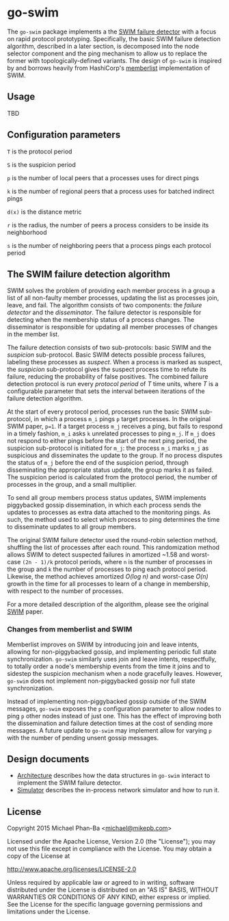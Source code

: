 # go-swim

The `go-swim` package implements a the [SWIM failure detector][swim] with a focus on rapid protocol prototyping. Specifically, the basic SWIM failure detection algorithm, described in a later section, is decomposed into the node selector component and the ping mechanism to allow us to replace the former with topologically-defined variants. The design of `go-swim` is inspired by and borrows heavily from HashiCorp's [memberlist][] implementation of SWIM.


## Usage

TBD


## Configuration parameters

`T` is the protocol period

`S` is the suspicion period

`p` is the number of local peers that a processes uses for direct pings

`k` is the number of regional peers that a process uses for batched indirect pings

`d(x)` is the distance metric

`r` is the radius, the number of peers a process considers to be inside its neighborhood

`s` is the number of neighboring peers that a process pings each protocol period


## The SWIM failure detection algorithm

SWIM solves the problem of providing each member process in a group a list of all non-faulty member processes, updating the list as processes join, leave, and fail. The algorithm consists of two components: the *failure detector* and the *disseminator*. The failure detector is responsible for detecting when the membership status of a process changes. The disseminator is responsible for updating all member processes of changes in the member list.

The failure detection consists of two sub-protocols: basic SWIM and the _suspicion_ sub-protocol. Basic SWIM detects possible process failures, labeling these processes as _suspect_. When a process is marked as suspect, the _suspicion_ sub-protocol gives the suspect process time to refute its failure, reducing the probability of false positives. The combined failure detection protocol is run every _protocol period_ of _T_ time units, where _T_ is a configurable parameter that sets the interval between iterations of the failure detection algorithm.

At the start of every protocol period, processes run the basic SWIM sub-protocol, in which a process `m_i` pings `p` target processes. In the original SWIM paper, `p=1`. If a target process `m_j` receives a ping, but fails to respond in a timely fashion, `m_i` asks `k` unrelated processes to ping `m_j`. If `m_j` does not respond to either pings before the start of the next ping period, the suspicion sub-protocol is initiated for `m_j`: the process `m_i` marks `m_j` as suspicious and disseminates the update to the group. If no process disputes the status of `m_j` before the end of the suspicion period, through disseminating the appropriate status update, the group marks it as failed. The suspicion period is calculated from the protocol period, the number of processes in the group, and a small multiplier.

To send all group members process status updates, SWIM implements piggybacked gossip dissemination, in which each process sends the updates to processes as extra data attached to the monitoring pings. As such, the method used to select which process to ping determines the time to disseminate updates to all group members.

The original SWIM failure detector used the round-robin selection method, shuffling the list of processes after each round. This randomization method allows SWIM to detect suspected failures in amortized ~1.58 and worst-case `(2n - 1)/k` protocol periods, where `n` is the number of processes in the group and `k` the number of processes to ping each protocol period. Likewise, the method achieves amortized _O(log n)_ and worst-case _O(n)_ growth in the time for all processes to learn of a change in membership, with respect to the number of processes.

For a more detailed description of the algorithm, please see the original [SWIM][swim] paper.


### Changes from memberlist and SWIM

Memberlist improves on SWIM by introducing join and leave intents, allowing for non-piggybacked gossip, and implementing periodic full state synchronization. `go-swim` similarly uses join and leave intents, respectfully, to totally order a node's membership events from the time it joins and to sidestep the suspicion mechanism when a node gracefully leaves. However, `go-swim` does not implement non-piggybacked gossip nor full state synchronization.

Instead of implementing non-piggybacked gossip outside of the SWIM messages, `go-swim` exposes the `p` configuration parameter to allow nodes to ping `p` other nodes instead of just one. This has the effect of improving both the dissemination and failure detection times at the cost of sending more messages. A future update to `go-swim` may implement allow for varying `p` with the number of pending unsent gossip messages.


## Design documents

- [Architecture][architecture] describes how the data structures in `go-swim` interact to implement the SWIM failure detector.
- [Simulator][simulator] describes the in-process network simulator and how to run it.


## License

Copyright 2015 Michael Phan-Ba &lt;michael@mikepb.com&gt;

Licensed under the Apache License, Version 2.0 (the "License");
you may not use this file except in compliance with the License.
You may obtain a copy of the License at

http://www.apache.org/licenses/LICENSE-2.0

Unless required by applicable law or agreed to in writing, software
distributed under the License is distributed on an "AS IS" BASIS,
WITHOUT WARRANTIES OR CONDITIONS OF ANY KIND, either express or implied.
See the License for the specific language governing permissions and
limitations under the License.


[architecture]: docs/architecture.md
[memberlist]: https://github.com/hashicorp/memberlist
[simulator]: docs/simulator.md
[swim]: http://www.cs.cornell.edu/~asdas/research/dsn02-SWIM.pdf

